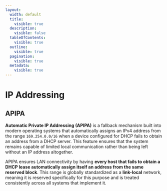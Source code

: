 ```yaml
---
layout:
  width: default
  title:
    visible: true
  description:
    visible: false
  tableOfContents:
    visible: true
  outline:
    visible: true
  pagination:
    visible: true
  metadata:
    visible: true
---
```


# IP Addressing

## APIPA

**Automatic Private IP Addressing (APIPA)** is a fallback mechanism built into modern operating systems that automatically assigns an IPv4 address from the range `169.254.0.0/16` when a device configured for DHCP fails to obtain an address from a DHCP server. This feature ensures that the system remains capable of limited local communication rather than being left without an IP address altogether.&#x20;

APIPA ensures LAN connectivity by having **every host that fails to obtain a DHCP lease automatically assign itself an address from the same reserved block**. This range is globally standardized as a **link-local** network, meaning it is reserved specifically for this purpose and is treated consistently across all systems that implement it.

